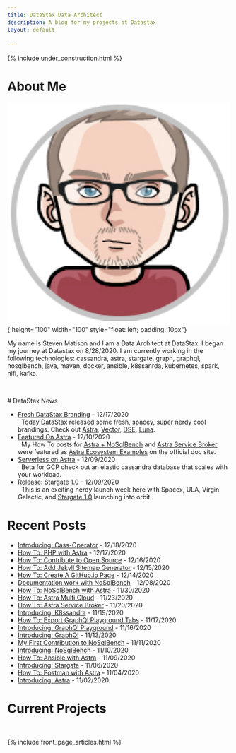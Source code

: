 ```yaml
---
title: DataStax Data Architect
description: A blog for my projects at Datastax
layout: default

---
```



{% include under_construction.html %}

# About Me

![SRM](/assets/images/SRM.png){:height="100" width="100" style="float: left; padding: 10px"}
 
My name is Steven Matison and I am a Data Architect at DataStax. I began my journey at Datastax on 8/28/2020. 
I am currently working in the following technologies: cassandra, astra, stargate, graph, graphql, nosqlbench, java, maven, docker, ansible, k8ssanrda, kubernetes, spark, nifi, kafka.

<div style="clear: both"></div>
<p>&nbsp;</p>
# DataStax News

*	[Fresh DataStax Branding](https://datastax.com/) - 12/17/2020
<br>&nbsp; Today DataStax released some fresh, spacey, super nerdy cool brandings. Check out [Astra](https://datastax.com/products/datastax-astra), [Vector](https://datastax.com/products/vector), [DSE](https://datastax.com/products/datastax-enterprise), [Luna](https://datastax.com/products/luna).
*   [Featured On Astra](https://docs.astra.datastax.com/docs/integrations) - 12/10/2020
<br>&nbsp; My How To posts for [Astra + NoSqlBench](/nosqlbench/astra/) and [Astra Service Broker](/astra/service/broker/) were featured as [Astra Ecosystem Examples](https://docs.astra.datastax.com/docs/integrations) on the official doc site.
*	[Serverless on Astra](https://www.datastax.com/astradb/serverless) - 12/09/2020
<br>&nbsp; Beta for GCP check out an elastic cassandra database that scales with your workload.
*   <a href="https://stargate.io/2020/12/09/announcing-stargate-10-ga-rest-graphql-schemaless-json-for-your-cassandra-development.html">Release: Stargate 1.0</a> - 12/09/2020
<br>&nbsp; This is an exciting nerdy launch week here with Spacex, ULA, Virgin Galactic, and [Stargate 1.0](/stargate/) launching into orbit.

# Recent Posts

*	[Introducing: Cass-Operator](/kubernetes/cass-operator/) - 12/18/2020
*	[How To: PHP with Astra](/astra/drivers/php/) - 12/17/2020
*   <a href="/blog/contribute/opensource/">How To: Contribute to Open Source</a> - 12/16/2020
*   <a href="/blog/jekyll/sitemap/">How To: Add Jekyll Sitemap Generator</a> - 12/15/2020
*   <a href="/blog/create/github/page/">How To: Create A GitHub.io Page</a> - 12/14/2020
*   <a href="/nosqlbench/contribution/2/">Documentation work with NoSqlBench</a> - 12/08/2020
*	<a href="/nosqlbench/astra/">How To: NoSqlBench with Astra</a> - 11/30/2020
*	<a href="/astra/multi/cloud/">How To: Astra Multi Cloud</a> - 11/23/2020
*	<a href="/astra/service/broker/">How To: Astra Service Broker</a> - 11/20/2020
*	<a href="/k8ssandra/">Introducing: K8ssandra</a> - 11/19/2020
*	<a href="/stargate/graphql/playground/day/1/">How To: Export GraphQl Playground Tabs</a> - 11/17/2020
*   <a href="/stargate/graphql/playground/">Introducing: GraphQl Playground</a> - 11/16/2020
*   <a href="/stargate/graphql/">Introducing: GraphQl</a> - 11/13/2020
*   <a href="/nosqlbench/contribution/1/">My First Contribution to NoSqlBench</a> - 11/11/2020
*   <a href="/nosqlbench/">Introducing: NoSqlBench</a> - 11/10/2020
*   <a href="/astra/ansible/">How To: Ansible with Astra</a> - 11/09/2020
*	<a href="/stargate/">Introducing: Stargate</a> - 11/06/2020
*   <a href="/astra/postman/">How To: Postman with Astra</a> - 11/04/2020
*	<a href="/astra/">Introducing: Astra</a> - 11/02/2020

# Current Projects
<p>&nbsp;</p>
{% include front_page_articles.html %}


